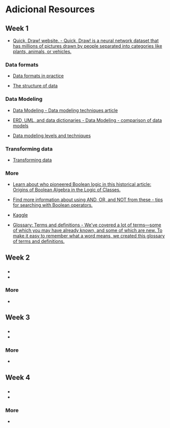 # Adicional Resources

## Week 1

- [Quick, Draw! website. - Quick, Draw! is a neural network dataset that has millions of pictures drawn by people separated into categories like plants, animals, or vehicles. ](https://quickdraw.withgoogle.com/data/cloud)
### Data formats

- [Data formats in practice](week1/Dataformatsinpractice.pdf)

- [The structure of data](week1/Thestructureofdata.pdf)

### Data Modeling

- [Data Modeling - Data modeling techniques article](https://dataedo.com/blog/basic-data-modeling-techniques)

- [ERD, UML, and data dictionaries - Data Modeling - comparison of data models​](https://www.1keydata.com/datawarehousing/data-modeling-levels.html)

- [Data modeling levels and techniques](week1/Datamodelinglevelsandtechniques.pdf)

### Transforming data

- [Transforming data](week1/Transformingdata.pdf)
### More

- [Learn about who pioneered Boolean logic in this historical article: Origins of Boolean Algebra in the Logic of Classes.](https://www.maa.org/press/periodicals/convergence/origins-of-boolean-algebra-in-the-logic-of-classes-george-boole-john-venn-and-c-s-peirce)

- [F​ind more information about using AND, OR, and NOT from these - tips for searching with Boolean operators.](https://libguides.mit.edu/c.php?g=175963&p=1158594)

- [Kaggle ](http://www.kaggle.com/)

- [Glossary: Terms and definitions - We’ve covered a lot of terms—some of which you may have already known, and some of which are new. To make it easy to remember what a word means, we created this glossary of terms and definitions.](https://docs.google.com/document/d/1l-VExdbkB1xDFtxlhwEfRYG58u6-zsfzqMvHno75SRk/template/preview)

## Week 2

###

- []()
-
### More

- []()

## Week 3

###

- []()
-
### More

- []()

## Week 4

###

- []()
-
### More

- []()
